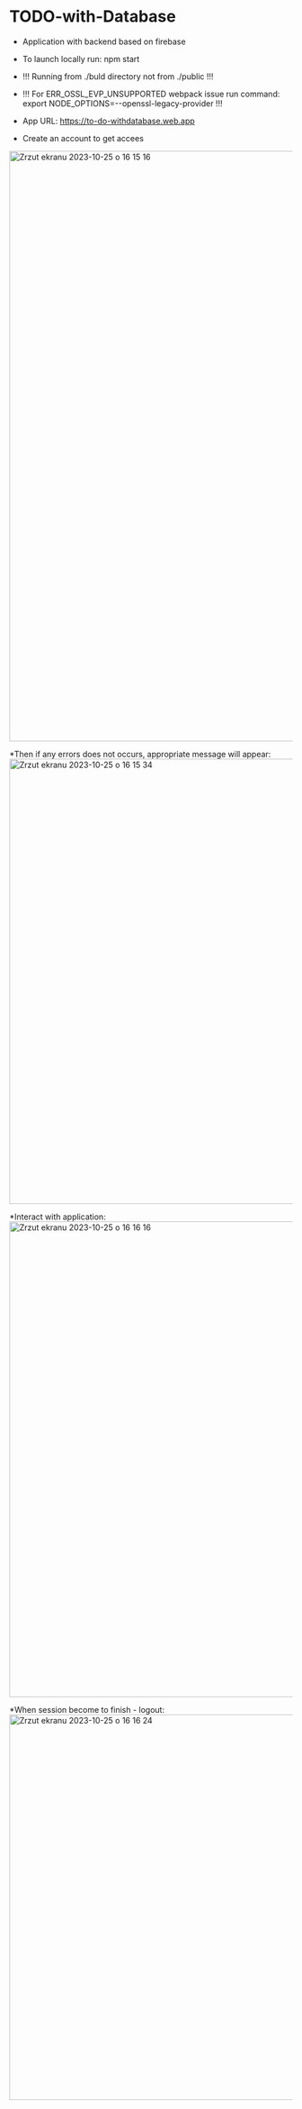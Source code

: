 # TODO-with-Database

* Application with backend based on firebase

* To launch locally run: npm start
* !!! Running from ./buld directory not from ./public !!!

* !!! For ERR_OSSL_EVP_UNSUPPORTED webpack issue run command: export NODE_OPTIONS=--openssl-legacy-provider !!!

* App URL: https://to-do-withdatabase.web.app

* Create an account to get accees
<img width="1049" alt="Zrzut ekranu 2023-10-25 o 16 15 16" src="https://github.com/Viktor-Bor/TODO-with-Database/assets/84781451/f10c1550-709f-4216-8781-033c1400ba34">

*Then if any errors does not occurs, appropriate message will appear:
<img width="791" alt="Zrzut ekranu 2023-10-25 o 16 15 34" src="https://github.com/Viktor-Bor/TODO-with-Database/assets/84781451/6c8a8a01-0512-4a9e-b610-e6fcd3e35bfe">

*Interact with application:
<img width="845" alt="Zrzut ekranu 2023-10-25 o 16 16 16" src="https://github.com/Viktor-Bor/TODO-with-Database/assets/84781451/6bd2c1ae-638e-4c6f-9956-52cda8b0b651">

*When session become to finish - logout:
<img width="685" alt="Zrzut ekranu 2023-10-25 o 16 16 24" src="https://github.com/Viktor-Bor/TODO-with-Database/assets/84781451/846db9e4-f92f-46d5-b82f-0c15915ae8e5">

